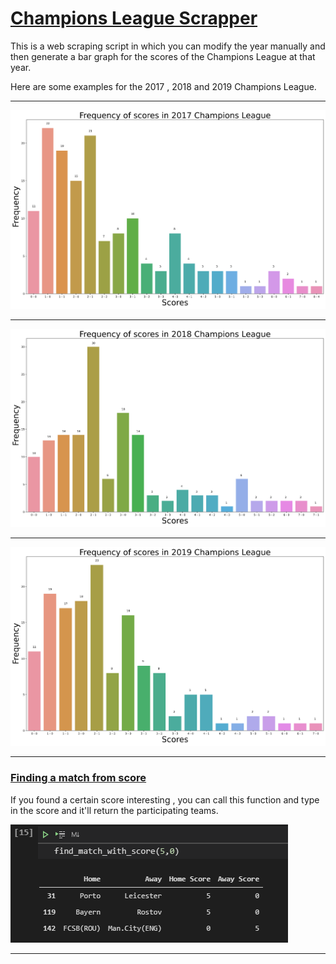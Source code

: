 # **<u>Champions League Scrapper</u>**

This is a web scraping script in which you can modify the year manually and then generate a bar graph for the scores of the Champions League at that year.

Here are some examples for the 2017 , 2018 and 2019 Champions League.



------

![](./Screenshots/CL2017.png)

------

![](./Screenshots/CL2018.png)

------

![](./Screenshots/CL2019.png)

------

### **<u>Finding a match from score</u>**

If you found a certain score interesting , you can call this function and type in the score and it'll return the participating teams.

![](./Screenshots/FindScore.png)



------


